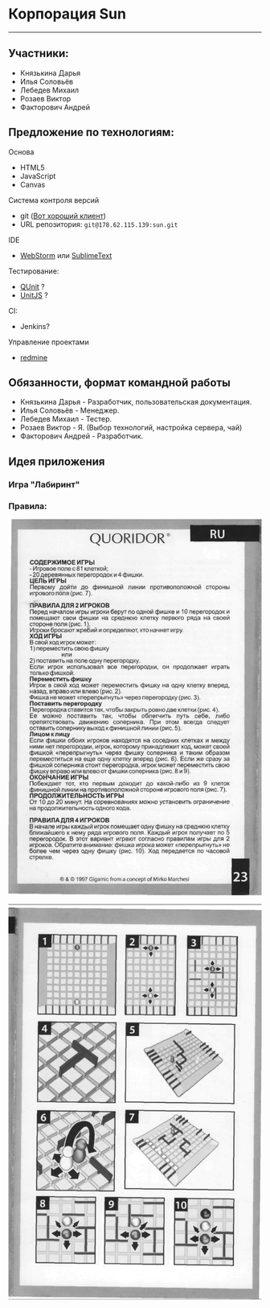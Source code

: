 # Корпорация Sun
---

## Участники:

* Князькина Дарья
* Илья Соловьёв
* Лебедев Михаил
* Розаев Виктор 
* Факторович Андрей


## Предложение по технологиям:

Основа

* HTML5
* JavaScript
* Canvas

Система контроля версий

* git ([Вот хороший клиент](http://www.sourcetreeapp.com/))
* URL репозитория: `git@178.62.115.139:sun.git`

IDE

* [WebStorm](https://www.jetbrains.com/webstorm/download/) или [SublimeText](http://www.sublimetext.com/)


Тестирование:

* [QUnit](http://qunitjs.com/) ?
* [UnitJS](http://unitjs.com/) ?

CI:

* Jenkins?

Управление проектами 

* [redmine](http://178.62.115.139/)


## Обязанности, формат командной работы

* Князькина Дарья - Разработчик, пользовательская документация.
* Илья Соловьёв - Менеджер.
* Лебедев Михаил - Тестер.
* Розаев Виктор - Я. (Выбор технологий, настройка сервера, чай)
* Факторович Андрей - Разработчик.


## Идея приложения

### Игра "Лабиринт"

### Правила:

![](rule-1.png)

![](rule-2.png)


